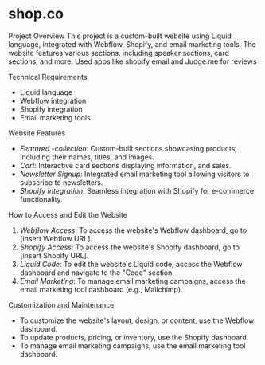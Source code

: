 # shop.co
Project Overview
This project is a custom-built website using Liquid language, integrated with Webflow, Shopify, and email marketing tools. The website features various sections, including speaker sections, card sections, and more. Used apps like shopify email and Judge.me for reviews 

Technical Requirements
- Liquid language
- Webflow integration
- Shopify integration
- Email marketing tools

Website Features
- *Featured -collection*: Custom-built sections showcasing products, including their names, titles, and images.
- *Cart*: Interactive card sections displaying information, and sales.
- *Newsletter Signup*: Integrated email marketing tool allowing visitors to subscribe to newsletters.
- *Shopify Integration*: Seamless integration with Shopify for e-commerce functionality.

How to Access and Edit the Website
1. *Webflow Access*: To access the website's Webflow dashboard, go to [insert Webflow URL].
2. *Shopify Access*: To access the website's Shopify dashboard, go to [insert Shopify URL].
3. *Liquid Code*: To edit the website's Liquid code, access the Webflow dashboard and navigate to the "Code" section.
4. *Email Marketing*: To manage email marketing campaigns, access the email marketing tool dashboard (e.g., Mailchimp).

Customization and Maintenance
- To customize the website's layout, design, or content, use the Webflow dashboard.
- To update products, pricing, or inventory, use the Shopify dashboard.
- To manage email marketing campaigns, use the email marketing tool dashboard.

